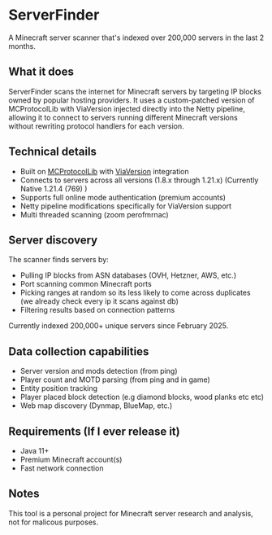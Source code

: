 # ServerFinder

A Minecraft server scanner that's indexed over 200,000 servers in the last 2 months.

## What it does

ServerFinder scans the internet for Minecraft servers by targeting IP blocks owned by popular hosting providers. It uses a custom-patched version of MCProtocolLib with ViaVersion injected directly into the Netty pipeline, allowing it to connect to servers running different Minecraft versions without rewriting protocol handlers for each version.

## Technical details

- Built on [MCProtocolLib](https://github.com/GeyserMC/MCProtocolLib) with [ViaVersion](https://github.com/ViaVersion/ViaVersion) integration
- Connects to servers across all versions (1.8.x through 1.21.x) (Currently Native 1.21.4 (769) )
- Supports full online mode authentication (premium accounts)
- Netty pipeline modifications specifically for ViaVersion support 
- Multi threaded scanning (zoom perofmrnac)

## Server discovery

The scanner finds servers by:
- Pulling IP blocks from ASN databases (OVH, Hetzner, AWS, etc.)
- Port scanning common Minecraft ports
- Picking ranges at random so its less likely to come across duplicates (we already check every ip it scans against db)
- Filtering results based on connection patterns

Currently indexed 200,000+ unique servers since February 2025.

## Data collection capabilities

- Server version and mods detection (from ping)
- Player count and MOTD parsing (from ping and in game)
- Entity position tracking
- Player placed block detection (e.g diamond blocks, wood planks etc etc)
- Web map discovery (Dynmap, BlueMap, etc.)

## Requirements (If I ever release it)

- Java 11+
- Premium Minecraft account(s)
- Fast network connection

## Notes

This tool is a personal project for Minecraft server research and analysis, not for malicous purposes.


